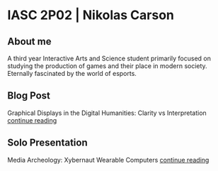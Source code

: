# IASC 2P02 | Nikolas Carson

## About me

A third year Interactive Arts and Science student primarily focused on studying the production of games and their place in modern society. Eternally fascinated by the world of esports.


## Blog Post

Graphical Displays in the Digital Humanities: Clarity vs Interpretation [continue reading](blog)

## Solo Presentation

Media Archeology: Xybernaut Wearable Computers [continue reading](reveal)
